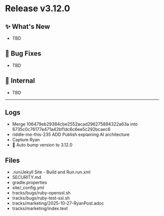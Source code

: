 # Release v3.12.0

## ✨ What's New

- TBD

## 🐛 Bug Fixes

- TBD

## 🔬 Internal

- TBD

---

## Logs

- Merge 106479eb29384cbe2552acad296275894322a63a into 8735c0c76177e471a42bf1dc6c6ee5c292bcaec6
- riddle-me-this-235 ADD Publish explaining AI architecture
- Capture Ryan
- 🔼 Auto bump version to 3.12.0


## Files

- .run/Jekyll Site - Build and Run.run.xml
- SECURITY.md
- gradle.properties
- site/_config.yml
- tracks/bugs/ruby-openssl.sh
- tracks/bugs/ruby-test-ssl.sh
- tracks/marketing/2025-10-27-RyanPost.adoc
- tracks/marketing/index.text

